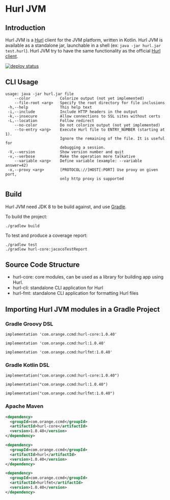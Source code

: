 # Hurl JVM

## Introduction

Hurl JVM is a [Hurl](https://hurl.dev) client for the JVM platform, written in Kotlin. 
Hurl JVM is available as a standalone jar, launchable in a shell (ex: `java -jar hurl.jar test.hurl`).
Hurl JVM try to have the same functionality as the official [Hurl client](https://github.com/Orange-OpenSource/hurl).

[![deploy status](https://travis-ci.org/Orange-OpenSource/hurl-jvm.svg?branch=master)](https://travis-ci.org/Orange-OpenSource/hurl-jvm/)


## CLI Usage

```
usage: java -jar hurl.jar file
    --color             Colorize output (not yet implemented)
    --file-root <arg>   Specify the root directory for file inclusions
 -h,--help              This help text
 -i,--include           Include HTTP headers in the output
 -k,--insecure          Allow connections to SSL sites without certs
 -L,--location          Follow redirect
    --no-color          Do not colorize output (not yet implemented)
    --to-entry <arg>    Execute Hurl file to ENTRY_NUMBER (starting at 1).
                        Ignore the remaining of the file. It is useful for
                        debugging a session.
 -V,--version           Show version number and quit
 -v,--verbose           Make the operation more talkative
    --variable <arg>    Define variable (example: --variable answer=42)
 -x,--proxy <arg>       [PROTOCOL://]HOST[:PORT] Use proxy on given port,
                        only http proxy is supported
```

## Build

Hurl JVM need JDK 8 to be build against, and use [Gradle](https://gradle.org).

To build the project:

```
./gradlew build
```

To test and produce a coverage report:

```
./gradlew test
./gradlew hurl-core:jacocoTestReport
```


## Source Code Structure

- hurl-core: core modules, can be used as a library for building app using Hurl.
- hurl-cli: standalone CLI application for Hurl
- hurl-fmt: standalone CLI application for formatting Hurl files 

## Importing Hurl JVM modules in a Gradle Project  

### Gradle Groovy DSL

```
implementation 'com.orange.ccmd:hurl-core:1.0.40'
```

```
implementation 'com.orange.ccmd:hurl:1.0.40'
```

```
implementation 'com.orange.ccmd:hurlfmt:1.0.40'
```

### Gradle Kotlin DSL

```
implementation("com.orange.ccmd:hurl-core:1.0.40")
```

```
implementation("com.orange.ccmd:hurl:1.0.40")
```

```
implementation("com.orange.ccmd:hurlfmt:1.0.40")
```

### Apache Maven

```xml
<dependency>
  <groupId>com.orange.ccmd</groupId>
  <artifactId>hurl-core</artifactId>
  <version>1.0.40</version>
</dependency>
```

```xml
<dependency>
  <groupId>com.orange.ccmd</groupId>
  <artifactId>hurl</artifactId>
  <version>1.0.40</version>
</dependency>
```

```xml
<dependency>
  <groupId>com.orange.ccmd</groupId>
  <artifactId>hurlfmt</artifactId>
  <version>1.0.40</version>
</dependency>
```
